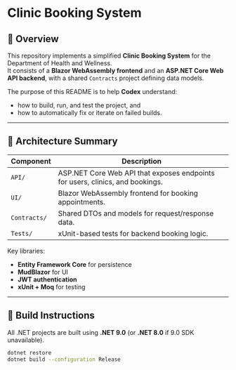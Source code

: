 # Clinic Booking System
## 🧭 Overview
This repository implements a simplified **Clinic Booking System** for the Department of Health and Wellness.  
It consists of a **Blazor WebAssembly frontend** and an **ASP.NET Core Web API backend**, with a shared `Contracts` project defining data models.

The purpose of this README is to help **Codex** understand:
- how to build, run, and test the project, and  
- how to automatically fix or iterate on failed builds.

---

## 🧩 Architecture Summary

| Component | Description |
|------------|-------------|
| `API/` | ASP.NET Core Web API that exposes endpoints for users, clinics, and bookings. |
| `UI/` | Blazor WebAssembly frontend for booking appointments. |
| `Contracts/` | Shared DTOs and models for request/response data. |
| `Tests/` | xUnit-based tests for backend booking logic. |

Key libraries:
- **Entity Framework Core** for persistence
- **MudBlazor** for UI
- **JWT authentication**
- **xUnit + Moq** for testing

---

## 🧱 Build Instructions

All .NET projects are built using **.NET 9.0** (or **.NET 8.0** if 9.0 SDK unavailable).

```bash
dotnet restore
dotnet build --configuration Release
